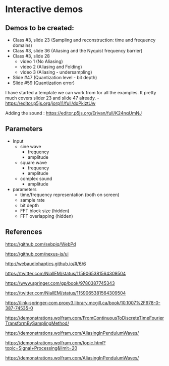 # Interactive demos

## Demos to be created:

- Class #3, slide 23 (Sampling and reconstruction: time and frequency domains)
- Class #3, slide 36 (Aliasing and the Nyquist frequency barrier)
- Class #3, slide 28
    - video 1 (No Aliasing)
    - video 2 (Aliasing and Folding)
    - video 3 (Aliasing - undersampling)
- Slide #47 (Quantization level - bit depth)
- Slide #59 (Quantization error)

I have started a template we can work from for all the examples. It pretty much covers slider 23 and slide 47 already.
    - https://editor.p5js.org/jorp11/full/doPkiztUw 

   
Adding the sound : [  https://editor.p5js.org/Erivan/full/K24nqUmNJ ](    https://editor.p5js.org/Erivan/full/K24nqUmNJ) 

    
## Parameters

- Input 
    - sine wave
        - frequency
        - amplitude 
    - square wave
        - frequency
        - amplitude
    - complex sound
        - amplitude
- parameters
    - time/frequency representation (both on screen)
    - sample rate
    - bit depth
    - FFT block size (hidden)
    - FFT overlapping (hidden)

## References

https://github.com/sebpiq/WebPd

https://github.com/nexus-js/ui

http://webaudiohaptics.github.io/#/6/6

https://twitter.com/NiallEM/status/1159065381564309504

https://www.springer.com/gp/book/9780387745343

https://twitter.com/NiallEM/status/1159065381564309504

https://link-springer-com.proxy3.library.mcgill.ca/book/10.1007%2F978-0-387-74535-0

https://demonstrations.wolfram.com/FromContinuousToDiscreteTimeFourierTransformBySamplingMethod/

https://demonstrations.wolfram.com/AliasingInPendulumWaves/

https://demonstrations.wolfram.com/topic.html?topic=Signal+Processing&limit=20

https://demonstrations.wolfram.com/AliasingInPendulumWaves/




